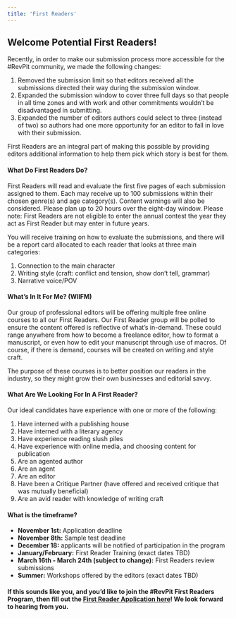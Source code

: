 ```yaml
---
title: 'First Readers'
---
```


## Welcome Potential First Readers!

Recently, in order to make our submission process more accessible for the #RevPit community, we made the following changes:

1. Removed the submission limit so that editors received all the submissions directed their way during the submission window.
2. Expanded the submission window to cover three full days so that people in all time zones and with work and other commitments wouldn’t be disadvantaged in submitting.
3. Expanded the number of editors authors could select to three (instead of two) so authors had one more opportunity for an editor to fall in love with their submission.

First Readers are an integral part of making this possible by providing editors additional information to help them pick which story is best for them.

#### What Do First Readers Do?

First Readers will read and evaluate the first five pages of each submission assigned to them. Each may receive up to 100 submissions within their chosen genre(s) and age category(s). Content warnings will also be considered. Please plan up to 20 hours over the eight-day window. Please note: First Readers are not eligible to enter the annual contest the year they act as First Reader but may enter in future years.

You will receive training on how to evaluate the submissions, and there will be a report card allocated to each reader that looks at three main categories:
1. Connection to the main character
2. Writing style (craft: conflict and tension, show don’t tell, grammar)
3. Narrative voice/POV

#### What’s In It For Me? (WIIFM)

Our group of professional editors will be offering multiple free online courses to all our First Readers. Our First Reader group will be polled to ensure the content offered is reflective of what’s in-demand. These could range anywhere from how to become a freelance editor, how to format a manuscript, or even how to edit your manuscript through use of macros. Of course, if there is demand, courses will be created on writing and style craft.

The purpose of these courses is to better position our readers in the industry, so they might grow their own businesses and editorial savvy.

#### What Are We Looking For In A First Reader?

Our ideal candidates have experience with one or more of the following:

1. Have interned with a publishing house
2. Have interned with a literary agency
3. Have experience reading slush piles
4. Have experience with online media, and choosing content for publication
5. Are an agented author
6. Are an agent
7. Are an editor
8. Have been a Critique Partner (have offered and received critique that was mutually beneficial)
9. Are an avid reader with knowledge of writing craft

#### What is the timeframe?

* **November 1st:** Application deadline
* **November 8th:** Sample test deadline
* **December 18:** applicants will be notified of participation in the program
* **January/February:** First Reader Training (exact dates TBD)
* **March 16th - March 24th (subject to change):** First Readers review submissions
* **Summer:** Workshops offered by the editors (exact dates TBD)

#### If this sounds like you, and you’d like to join the #RevPit First Readers Program, then fill out the [First Reader Application here](https://forms.gle/NgRWf6gfLYSojbV19?target=_blank)! We look forward to hearing from you.